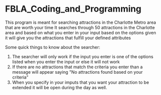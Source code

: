 # FBLA_Coding_and_Programming
This program is meant for searching attractions in the Charlotte Metro area that are worth your time 
It searches through 50 attractions in the Charlotte area and based on what you enter in your input based on the options given it will give you the attractions that fulfill your defined attributes

Some quick things to know about the searcher:

1. The searcher will only work if the input you enter is one of the options listed when you enter the input or else it will not work
2. If there are no attractions that match the criteria you enter than a message will appear saying "No attractions found based on your criteria"
3. When you specify in your imputs that you want your attraction to be extended it will be open during the day as well.
